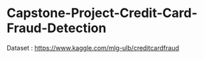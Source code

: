 # Capstone-Project-Credit-Card-Fraud-Detection

Dataset : https://www.kaggle.com/mlg-ulb/creditcardfraud
